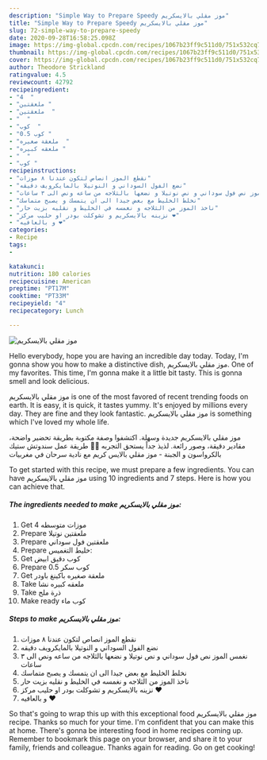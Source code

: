 ```yaml
---
description: "Simple Way to Prepare Speedy موز مقلي بالايسكريم"
title: "Simple Way to Prepare Speedy موز مقلي بالايسكريم"
slug: 72-simple-way-to-prepare-speedy
date: 2020-09-28T16:58:25.098Z
image: https://img-global.cpcdn.com/recipes/1067b23ff9c511d0/751x532cq70/الصورة-الرئيسية-لوصفةموز-مقلي-بالايسكريم.jpg
thumbnail: https://img-global.cpcdn.com/recipes/1067b23ff9c511d0/751x532cq70/الصورة-الرئيسية-لوصفةموز-مقلي-بالايسكريم.jpg
cover: https://img-global.cpcdn.com/recipes/1067b23ff9c511d0/751x532cq70/الصورة-الرئيسية-لوصفةموز-مقلي-بالايسكريم.jpg
author: Theodore Strickland
ratingvalue: 4.5
reviewcount: 42792
recipeingredient:
- "4  "
- "ملعقتين "
- "ملعقتين  "
- "  "
- "كوب  "
- "0.5 كوب "
- "ملعقة صغيره  "
- "ملعقه كبيره "
- "  "
- "كوب "
recipeinstructions:
- "نقطع الموز انصاص لتكون عندنا ٨ موزات"
- "نضع الفول السوداني و النوتيلا بالمايكرويف دقيقه"
- "نغمس الموز نص فول سوداني و نص نوتيلا و نضعها بالثلاجه من ساعه ونص الى ٣ ساعات"
- "نخلط الخليط مع بعض جيدا الى ان يتمسك و يصبح متماسك"
- "ناخذ الموز من الثلاجه و نغمسه في الخليط و نقليه بزيت حار"
- "نزينه بالايسكريم و تشوكلت بودر او حليب مركز ❤"
- "و بالعافيه ❤"
categories:
- Recipe
tags:
- 

katakunci:  
nutrition: 180 calories
recipecuisine: American
preptime: "PT17M"
cooktime: "PT33M"
recipeyield: "4"
recipecategory: Lunch

---
```



![موز مقلي بالايسكريم](https://img-global.cpcdn.com/recipes/1067b23ff9c511d0/751x532cq70/الصورة-الرئيسية-لوصفةموز-مقلي-بالايسكريم.jpg)

Hello everybody, hope you are having an incredible day today. Today, I'm gonna show you how to make a distinctive dish, موز مقلي بالايسكريم. One of my favorites. This time, I'm gonna make it a little bit tasty. This is gonna smell and look delicious.

موز مقلي بالايسكريم is one of the most favored of recent trending foods on earth. It is easy, it is quick, it tastes yummy. It's enjoyed by millions every day. They are fine and they look fantastic. موز مقلي بالايسكريم is something which I've loved my whole life.

موز مقلي بالايسكريم جديدة وسهلة. اكتشفوا وصفة مكتوبة بطريقة تحضير واضحة، مقادير دقيقة، وصور رائعة. لذيذ جداً يستحق التجربه 👍🏻 طريقة عمل سندوتش ستيك بالكرواسون و الجبنة - موز مقلي بالايس كريم مع نادية سرحان في مغربيات


To get started with this recipe, we must prepare a few ingredients. You can have موز مقلي بالايسكريم using 10 ingredients and 7 steps. Here is how you can achieve that.

<!--inarticleads1-->

##### The ingredients needed to make موز مقلي بالايسكريم:

1. Get 4 موزات متوسطه
1. Prepare ملعقتين نوتيلا
1. Prepare ملعقتين فول سوداني
1. Prepare  خليط التغميس:
1. Get كوب دقيق ابيض
1. Prepare 0.5 كوب سكر
1. Get ملعقة صغيره باكينغ باودر
1. Take ملعقه كبيره نشا
1. Take  ذرة ملح
1. Make ready كوب ماء




<!--inarticleads2-->

##### Steps to make موز مقلي بالايسكريم:

1. نقطع الموز انصاص لتكون عندنا ٨ موزات
1. نضع الفول السوداني و النوتيلا بالمايكرويف دقيقه
1. نغمس الموز نص فول سوداني و نص نوتيلا و نضعها بالثلاجه من ساعه ونص الى ٣ ساعات
1. نخلط الخليط مع بعض جيدا الى ان يتمسك و يصبح متماسك
1. ناخذ الموز من الثلاجه و نغمسه في الخليط و نقليه بزيت حار
1. نزينه بالايسكريم و تشوكلت بودر او حليب مركز ❤
1. و بالعافيه ❤




So that's going to wrap this up with this exceptional food موز مقلي بالايسكريم recipe. Thanks so much for your time. I'm confident that you can make this at home. There's gonna be interesting food in home recipes coming up. Remember to bookmark this page on your browser, and share it to your family, friends and colleague. Thanks again for reading. Go on get cooking!
